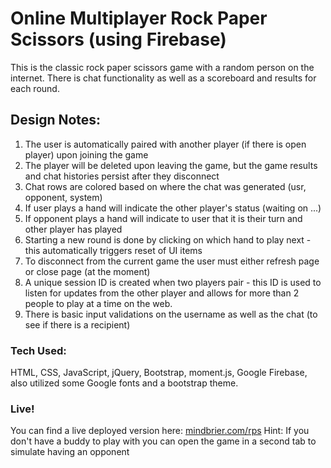# Online Multiplayer Rock Paper Scissors (using Firebase)

This is the classic rock paper scissors game with a random person on the internet. There is chat functionality as well as a scoreboard and results for each round.

## Design Notes:
1. The user is automatically paired with another player (if there is open player) upon joining the game
2. The player will be deleted upon leaving the game, but the game results and chat histories persist after they disconnect
3. Chat rows are colored based on where the chat was generated (usr, opponent, system)
4. If user plays a hand will indicate the other player's status (waiting on ...)
5. If opponent plays a hand will indicate to user that it is their turn and other player has played
6. Starting a new round is done by clicking on which hand to play next - this automatically triggers reset of UI items
7. To disconnect from the current game the user must either refresh page or close page (at the moment)
8. A unique session ID is created when two players pair - this ID is used to listen for updates from the other player and allows for more than 2 people to play at a time on the web.
9. There is basic input validations on the username as well as the chat (to see if there is a recipient)

### Tech Used:
HTML, CSS, JavaScript, jQuery, Bootstrap, moment.js, Google Firebase, also utilized some Google fonts and a bootstrap theme.

### Live!
You can find a live deployed version here: [mindbrier.com/rps](https://mindbrier.com/rps)
Hint: If you don't have a buddy to play with you can open the game in a second tab to simulate having an opponent 

